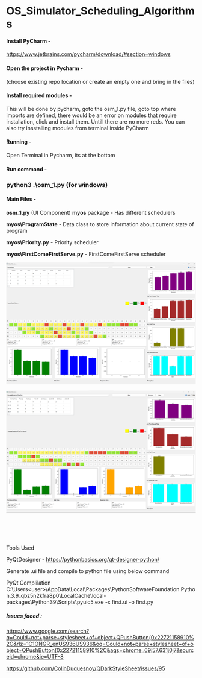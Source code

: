 # OS_Simulator_Scheduling_Algorithms



#### Install PyCharm - 
https://www.jetbrains.com/pycharm/download/#section=windows
#### Open the project in Pycharm - 
(choose existing repo location or create an empty one and bring in the files)
#### Install required modules - 
This will be done by pycharm, goto the osm_1.py file, goto top where imports are defined, there would be an error on modules that require installation, click and install them. Untill there are no more reds. You can also try insstalling modules from terminal inside PyCharm
#### Running - 
Open Terminal in Pycharm, its at the bottom
#### Run command - 

### python3 .\osm_1.py (for windows) 


#### Main Files -
 **osm_1.py** (UI Component)
 **myos** package - Has different schedulers

 **myos\ProgramState** - Data class to store information about current state of program

 **myos\Priority.py** - Priority scheduler

 **myos\FirstComeFirstServe.py** - FirstComeFirstServe scheduler






![Image00](https://github.com/kj-grogu/OS_Simulator_Scheduling_Algorithms/blob/main/io/image00.png)

![Image01](https://github.com/kj-grogu/OS_Simulator_Scheduling_Algorithms/blob/main/io/image01.png)




<br/>
<br/>
<br/>
<br/>
Tools Used

PyQtDesigner - https://pythonbasics.org/qt-designer-python/

Generate .ui file and compile to python file using below command

PyQt Complilation 
C:\Users\<user>\AppData\Local\Packages\PythonSoftwareFoundation.Python.3.9_qbz5n2kfra8p0\LocalCache\local-packages\Python39\Scripts\pyuic5.exe -x first.ui -o first.py






##### Issues faced : 

https://www.google.com/search?q=Could+not+parse+stylesheet+of+object+QPushButton(0x22721158910%2C&rlz=1C1ONGR_enUS936US936&oq=Could+not+parse+stylesheet+of+object+QPushButton(0x22721158910%2C&aqs=chrome..69i57.631j0j7&sourceid=chrome&ie=UTF-8

https://github.com/ColinDuquesnoy/QDarkStyleSheet/issues/95